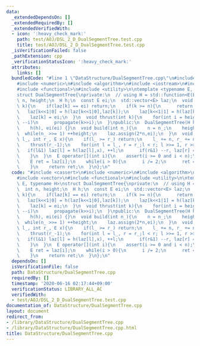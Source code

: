 ```yaml
---
data:
  _extendedDependsOn: []
  _extendedRequiredBy: []
  _extendedVerifiedWith:
  - icon: ':heavy_check_mark:'
    path: test/AOJ/DSL_2_D_DualSegmentTree.test.cpp
    title: test/AOJ/DSL_2_D_DualSegmentTree.test.cpp
  _isVerificationFailed: false
  _pathExtension: cpp
  _verificationStatusIcon: ':heavy_check_mark:'
  attributes:
    links: []
  bundledCode: "#line 1 \"DataStructure/DualSegmentTree.cpp\"\n#include <cassert>\n\
    #include <numeric>\n#include <algorithm>\n#include <iostream>\n#include <vector>\n\
    #include <functional>\n#include <utility>\n\ntemplate <typename E, typename H>\n\
    struct DualSegmentTree{\nprivate:\n  // using H = std::function<E(E,E)>;\n  int\
    \ n, height;\n  H h;\n  const E ei;\n  std::vector<E> laz;\n  void propagate(int\
    \ k){\n    if(laz[k] == ei) return;\n    if(k >= n){\n      return;\n    }\n \
    \   laz[k<<1|0] = h(laz[k<<1|0],laz[k]);\n    laz[k<<1|1] = h(laz[k<<1|1],laz[k]);\n\
    \    laz[k] = ei;\n  }\n  void thrust(int k){\n    for(int i = height; i >= 0;\
    \ --i)\n      propagate(k>>i);\n  }\npublic:\n  DualSegmentTree(H h, E ei) :\n\
    \    h(h), ei(ei) {}\n  void build(int n_){\n    n = n_;\n    height = 2;\n  \
    \  while(n_ >>= 1) ++height;\n    laz.assign(2*n,ei);\n  }\n  void update(int\
    \ l_, int r_, E x){\n    if(l_ >= r_) return;\n    l_ += n, r_ += n;\n    thrust(l_);\n\
    \    thrust(r_-1);\n    for(int l = l_, r = r_;l < r; l >>= 1, r >>= 1){\n   \
    \   if(l&1) laz[l] = h(laz[l],x), ++l;\n      if(r&1) --r, laz[r] = h(laz[r],x);\n\
    \    }\n  }\n  E operator[](int i){\n    assert(i >= 0 and i < n);\n    i += n;\n\
    \    E ret = laz[i];\n    while(i > 0){\n      i /= 2;\n      ret = h(ret,laz[i]);\n\
    \    }\n    return ret;\n  }\n};\n"
  code: "#include <cassert>\n#include <numeric>\n#include <algorithm>\n#include <iostream>\n\
    #include <vector>\n#include <functional>\n#include <utility>\n\ntemplate <typename\
    \ E, typename H>\nstruct DualSegmentTree{\nprivate:\n  // using H = std::function<E(E,E)>;\n\
    \  int n, height;\n  H h;\n  const E ei;\n  std::vector<E> laz;\n  void propagate(int\
    \ k){\n    if(laz[k] == ei) return;\n    if(k >= n){\n      return;\n    }\n \
    \   laz[k<<1|0] = h(laz[k<<1|0],laz[k]);\n    laz[k<<1|1] = h(laz[k<<1|1],laz[k]);\n\
    \    laz[k] = ei;\n  }\n  void thrust(int k){\n    for(int i = height; i >= 0;\
    \ --i)\n      propagate(k>>i);\n  }\npublic:\n  DualSegmentTree(H h, E ei) :\n\
    \    h(h), ei(ei) {}\n  void build(int n_){\n    n = n_;\n    height = 2;\n  \
    \  while(n_ >>= 1) ++height;\n    laz.assign(2*n,ei);\n  }\n  void update(int\
    \ l_, int r_, E x){\n    if(l_ >= r_) return;\n    l_ += n, r_ += n;\n    thrust(l_);\n\
    \    thrust(r_-1);\n    for(int l = l_, r = r_;l < r; l >>= 1, r >>= 1){\n   \
    \   if(l&1) laz[l] = h(laz[l],x), ++l;\n      if(r&1) --r, laz[r] = h(laz[r],x);\n\
    \    }\n  }\n  E operator[](int i){\n    assert(i >= 0 and i < n);\n    i += n;\n\
    \    E ret = laz[i];\n    while(i > 0){\n      i /= 2;\n      ret = h(ret,laz[i]);\n\
    \    }\n    return ret;\n  }\n};\n"
  dependsOn: []
  isVerificationFile: false
  path: DataStructure/DualSegmentTree.cpp
  requiredBy: []
  timestamp: '2020-06-16 02:17:44+09:00'
  verificationStatus: LIBRARY_ALL_AC
  verifiedWith:
  - test/AOJ/DSL_2_D_DualSegmentTree.test.cpp
documentation_of: DataStructure/DualSegmentTree.cpp
layout: document
redirect_from:
- /library/DataStructure/DualSegmentTree.cpp
- /library/DataStructure/DualSegmentTree.cpp.html
title: DataStructure/DualSegmentTree.cpp
---
```

